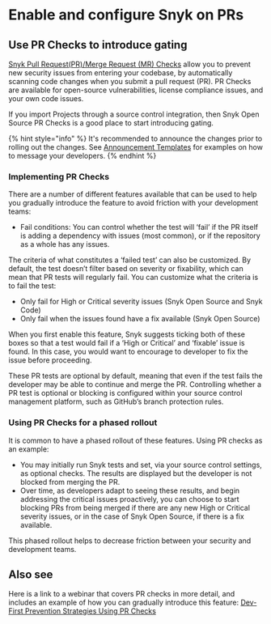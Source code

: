 # Enable and configure Snyk on PRs

## Use PR Checks to introduce gating

[Snyk Pull Request(PR)/Merge Request (MR) Checks](../../../scan-using-snyk/run-pr-checks/) allow you to prevent new security issues from entering your codebase, by automatically scanning code changes when you submit a pull request (PR). PR Checks are available for open-source vulnerabilities, license compliance issues, and your own code issues.

If you import Projects through a source control integration, then Snyk Open Source PR Checks is a good place to start introducing gating.&#x20;

{% hint style="info" %}
It's recommended to announce the changes prior to rolling out the changes. See [Announcement Templates](example-message-templates.md) for examples on how to message your developers.
{% endhint %}

### Implementing PR Checks

There are a number of different features available that can be used to help you gradually introduce the feature to avoid friction with your development teams:

* Fail conditions: You can control whether the test will ‘fail’ if the PR itself is adding a dependency with issues (most common), or if the repository as a whole has any issues.

The criteria of what constitutes a ‘failed test’ can also be customized. By default, the test doesn’t filter based on severity or fixability, which can mean that PR tests will regularly fail. You can customize what the criteria is to fail the test:

* Only fail for High or Critical severity issues (Snyk Open Source and Snyk Code)
* Only fail when the issues found have a fix available (Snyk Open Source)

When you first enable this feature, Snyk suggests ticking both of these boxes so that a test would fail if a ‘High or Critical’ and ‘fixable’ issue is found. In this case, you would want to encourage to developer to fix the issue before proceeding.

These PR tests are optional by default, meaning that even if the test fails the developer may be able to continue and merge the PR. Controlling whether a PR test is optional or blocking is configured within your source control management platform, such as GitHub’s branch protection rules.

### Using PR Checks for a phased rollout

It is common to have a phased rollout of these features. Using PR checks as an example:

* You may initially run Snyk tests and set, via your source control settings, as optional checks. The results are displayed but the developer is not blocked from merging the PR.&#x20;
* Over time, as developers adapt to seeing these results, and begin addressing the critical issues proactively, you can choose to start blocking PRs from being merged if there are any new High or Critical severity issues, or in the case of Snyk Open Source, if there is a fix available.&#x20;

This phased rollout helps to decrease friction between your security and development teams.

## Also see

Here is a link to a webinar that covers PR checks in more detail, and includes an example of how you can gradually introduce this feature: [Dev-First Prevention Strategies Using PR Checks](https://www.youtube.com/watch?v=6x33EJW\_d\_E)

